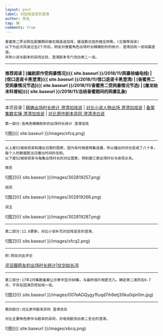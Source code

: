 ```yaml
---
layout: post
label: 对加戏谣言的澄清
author: 佚名
tag: 锤
comments: true
---
```


    香蜜男二罗云熙在剧播期间被无端造谣加戏，接连数日挂热搜全网黑。(见推荐阅读)
    以下为此次风波过去2个月后，网友对香蜜角色出场时长精确到秒的统计，澄清加戏一说纯属造谣。
    并附小说与剧本的异同比较，澄清剧本专门洗白男二一说。

---

#### 推荐阅读 | [编剧原作受网暴情况]({{ site.baseurl }}/2018/11/网暴徐编电线) | [信口造谣卡黑澄清]({{ site.baseurl }}/2018/11/信口造谣卡黑澄清) | [香蜜男二受网暴情况节选]({{ site.baseurl }}/2018/11/香蜜男二受网暴情况节选) | [屠龙始末科普帖]({{ site.baseurl }}/2018/11/总结香蜜期间的网暴乱象) 

---
本页目录 \| [精确出场时长统计 澄清加戏说](#dxjja) \| [对比小说人物出场 澄清加戏说](#dxjjd) \| [备案集数实锤 澄清加戏说](#dxjjb) \| [对比原作剧本异同 澄清洗白说](#dxjjc) 

<a class="anchor" name="dxjja"></a>
    
    第一部分:各角色精确到秒的出场时长统计 澄清加戏
    
![图]({{ site.baseurl }}/images/xfcq.png) 

---

    以上是52城收视率和播出日期的图表，因为有时候是两集连播，所以播出时间也变成了八十多，每个人的数据是当日播出时间的总和。
    以下是52城收视率与每集出场时长的对比图表，得到御三家出场时长与收视关系。
    
    锦觅

![图2]({{ site.baseurl }}/images/302819257.png)

    旭凤

![图2]({{ site.baseurl }}/images/302819266.png)

    润玉

![图2]({{ site.baseurl }}/images/302819287.png)

---

<a class="anchor" name="dxjjd"></a>

    第二部分:12.6更新，对比小说补充对加戏谣言的澄清。
    

![图2]({{ site.baseurl }}/images/xfcq2.png)

---

    附:网友对此评论

<a href="{{ site.baseurl }}/2018/11/评豆瓣网友统计出场时长">评豆瓣网友的出场时长统计|仗剑如长鸿</a>

---

<a class="anchor" name="dxjjb"></a>

    第三部分:17年2月集数备案公示表中显示60集，与最终成片相差无几。确定男二演员在6-7月，不存在因演员而加戏一说。

![图2]({{ site.baseurl }}/images/007eAGQygy1fuqd7ih6etj30ku0qin0m.jpg)

---

<a class="anchor" name="dxjjc"></a>

    第四部分:对比原作剧本异同 澄清洗白
    
    对比主要角色原作与剧本的异同，对电视剧洗白男二言论的澄清。
    
![图]({{ site.baseurl }}/images/xbcq.png) 
    
